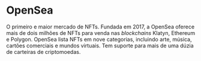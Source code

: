 # OpenSea

O primeiro e maior mercado de NFTs. Fundada em 2017, a OpenSea oferece mais de dois milhões de NFTs para venda nas _blockchains_ Klatyn, Ethereum e Polygon. OpenSea lista NFTs em nove categorias, incluindo arte, música, cartões comerciais e mundos virtuais. Tem suporte para mais de uma dúzia de carteiras de criptomoedas.
